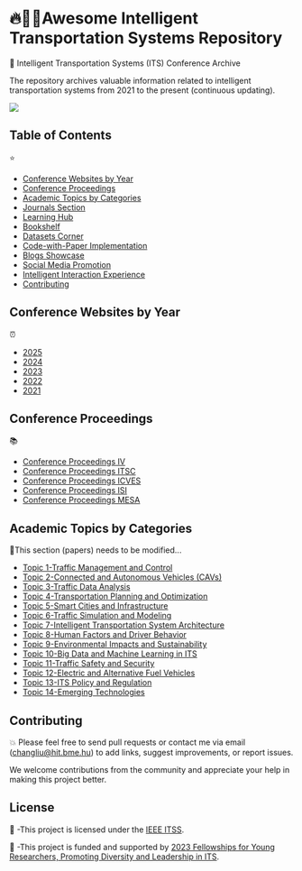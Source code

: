 # :fire:👋🚙Awesome Intelligent Transportation Systems Repository

 :raising_hand: Intelligent Transportation Systems (ITS) Conference Archive 
 
 The repository archives valuable information related to intelligent transportation systems from 2021 to the present (continuous updating).

![](https://media.giphy.com/media/VfL5ZU3Wh2iZgYgGrJ/giphy.gif)

 ## Table of Contents 
⭐
- [Conference Websites by Year](#conference-websites-by-year)
- [Conference Proceedings](#conference-proceedings)
- [Academic Topics by Categories ](#academic-topics-by-categories)
- [Journals Section](#Journals-Section)
- [Learning Hub](#Learning-Hub)
- [Bookshelf](#Bookshelf)
- [Datasets Corner](#Datasets-Corner)
- [Code-with-Paper Implementation](#Code-with-Paper-Implementation)
- [Blogs Showcase](#Blogs-Showcase)
- [Social Media Promotion](#Social-Media-Promotion)
- [Intelligent Interaction Experience](#Intelligent-Interaction-Experience)
- [Contributing](#contributing)

## Conference Websites by Year 
⏰
- [2025](conference-2025/)
- [2024](conference-2024/)
- [2023](conference-2023/)
- [2022](conference-2022/)
- [2021](conference-2021/)


##  Conference Proceedings 
📚
- [Conference Proceedings IV](proceedings/IV)
- [Conference Proceedings ITSC](proceedings/ITSC)
- [Conference Proceedings ICVES](proceedings/ICVES)
- [Conference Proceedings ISI](proceedings/ISI)
- [Conference Proceedings MESA](proceedings/MESA)


## Academic Topics by Categories 
🚀This section (papers) needs to be modified...
- [Topic 1-Traffic Management and Control](papers/paper1.pdf)
- [Topic 2-Connected and Autonomous Vehicles (CAVs)](papers/paper2.pdf)
- [Topic 3-Traffic Data Analysis](papers/paper3.pdf)
- [Topic 4-Transportation Planning and Optimization](papers/paper4.pdf)
- [Topic 5-Smart Cities and Infrastructure](papers/paper5.pdf)
- [Topic 6-Traffic Simulation and Modeling](papers/paper6.pdf)
- [Topic 7-Intelligent Transportation System Architecture](papers/paper7.pdf)
- [Topic 8-Human Factors and Driver Behavior](papers/paper8.pdf)
- [Topic 9-Environmental Impacts and Sustainability](papers/paper9.pdf)
- [Topic 10-Big Data and Machine Learning in ITS](papers/paper10.pdf)
- [Topic 11-Traffic Safety and Security](papers/paper11.pdf)
- [Topic 12-Electric and Alternative Fuel Vehicles](papers/paper12.pdf)
- [Topic 13-ITS Policy and Regulation](papers/paper13.pdf)
- [Topic 14-Emerging Technologies](papers/paper14.pdf)



## Contributing 
💥
Please feel free to send pull requests or contact me via email (changliu@hit.bme.hu) to add links, suggest improvements, or report issues.

We welcome contributions from the community and appreciate your help in making this project better.


## License 
🌱
-This project is licensed under the [IEEE ITSS](https://ieee-itss.org/).


🌱
-This project is funded and supported by [2023 Fellowships for Young Researchers, Promoting Diversity and Leadership in ITS](https://ieee-itss.org/2023-fellowships-for-young-researchers-promoting-diversity-and-leadership-in-its/).





